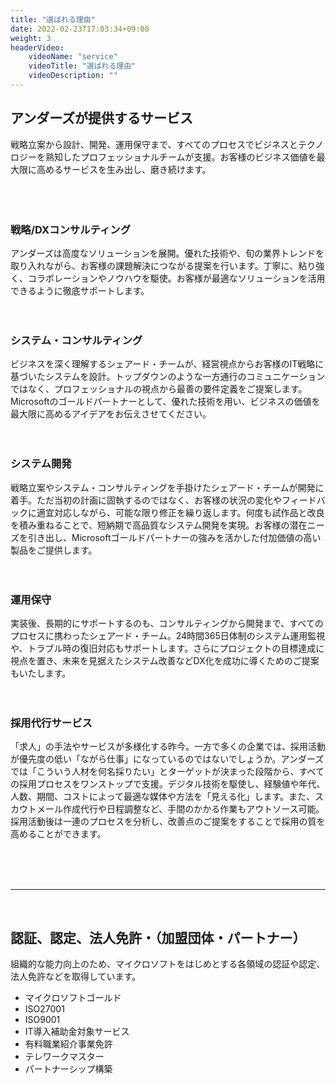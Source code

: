 ```yaml
---
title: "選ばれる理由"
date: 2022-02-23T17:03:34+09:00
weight: 3
headerVideo: 
    videoName: "service"
    videoTitle: "選ばれる理由"
    videoDescription: ""
---
```

<h2 class="text-2xl font-bold mt-12 mb-6">アンダーズが提供するサービス</h2>
戦略立案から設計、開発、運用保守まで、すべてのプロセスでビジネスとテクノロジーを熟知したプロフェッショナルチームが支援。お客様のビジネス価値を最大限に高めるサービスを生み出し、磨き続けます。<br><br><br><br>

<h3 class="text-xl font-bold mb-6">戦略/DXコンサルティング</h3>
アンダーズは高度なソリューションを展開。優れた技術や、旬の業界トレンドを取り入れながら、お客様の課題解決につながる提案を行います。丁寧に、粘り強く、コラボレーションやノウハウを駆使。お客様が最適なソリューションを活用できるように徹底サポートします。<br><br><br>

<h3 class="text-xl font-bold mb-6">システム・コンサルティング</h3>
ビジネスを深く理解するシェアード・チームが、経営視点からお客様のIT戦略に基づいたシステムを設計。トップダウンのような一方通行のコミュニケーションではなく、プロフェッショナルの視点から最善の要件定義をご提案します。 Microsoftのゴールドパートナーとして、優れた技術を用い、ビジネスの価値を最大限に高めるアイデアをお伝えさせてください。<br><br><br>

<h3 class="text-xl font-bold mb-6">システム開発</h3>
戦略立案やシステム・コンサルティングを手掛けたシェアード・チームが開発に着手。ただ当初の計画に固執するのではなく、お客様の状況の変化やフィードバックに適宜対応しながら、可能な限り修正を繰り返します。何度も試作品と改良を積み重ねることで、短納期で高品質なシステム開発を実現。お客様の潜在ニーズを引き出し、Microsoftゴールドパートナーの強みを活かした付加価値の高い製品をご提供します。<br><br><br>

<h3 class="text-xl font-bold mb-6">運用保守</h3>
実装後、長期的にサポートするのも、コンサルティングから開発まで、すべてのプロセスに携わったシェアード・チーム。24時間365日体制のシステム運用監視や、トラブル時の復旧対応もサポートします。さらにプロジェクトの目標達成に視点を置き、未来を見据えたシステム改善などDX化を成功に導くためのご提案もいたします。<br><br><br>

<h3 class="text-xl font-bold mb-6">採用代行サービス</h3>
「求人」の手法やサービスが多様化する昨今。一方で多くの企業では、採用活動が優先度の低い「ながら仕事」になっているのではないでしょうか。アンダーズでは「こういう人材を何名採りたい」とターゲットが決まった段階から、すべての採用プロセスをワンストップで支援。デジタル技術を駆使し、経験値や年代、人数、期間、コストによって最適な媒体や方法を「見える化」します。また、スカウトメール作成代行や日程調整など、手間のかかる作業もアウトソース可能。採用活動後は一連のプロセスを分析し、改善点のご提案をすることで採用の質を高めることができます。

<br><br><br>

<hr>

<br>

<h2 class="text-2xl font-bold mt-12 mb-6">認証、認定、法人免許・（加盟団体・パートナー）</h2>
組織的な能力向上のため、マイクロソフトをはじめとする各領域の認証や認定、法人免許などを取得しています。
<ul class="ml-6 mt-6 list-disc">
<li class="mb-2">マイクロソフトゴールド</li>
<li class="mb-2">ISO27001</li>
<li class="mb-2">ISO9001</li>
<li class="mb-2">IT導入補助金対象サービス</li>
<li class="mb-2">有料職業紹介事業免許</li>
<li class="mb-2">テレワークマスター</li>
<li>パートナーシップ構築</li>
</ul>